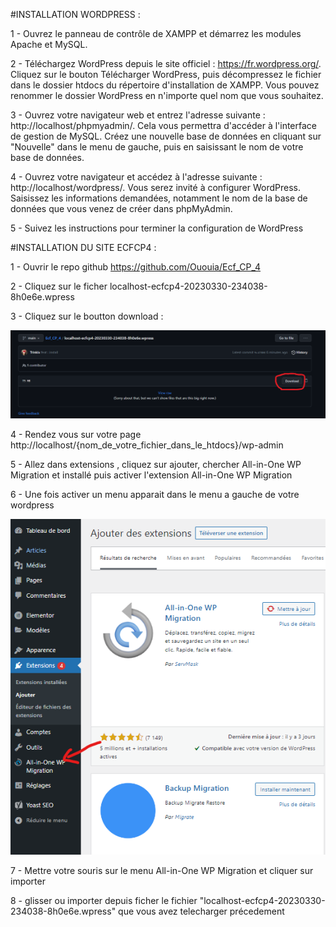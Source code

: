 #INSTALLATION WORDPRESS :

1 - Ouvrez le panneau de contrôle de XAMPP et démarrez les modules Apache et MySQL.

2 - Téléchargez WordPress depuis le site officiel : https://fr.wordpress.org/. Cliquez sur le bouton Télécharger WordPress, puis décompressez le fichier dans le dossier htdocs du répertoire d'installation de XAMPP. Vous pouvez renommer le dossier WordPress en n'importe quel nom que vous souhaitez.

3 - Ouvrez votre navigateur web et entrez l'adresse suivante : http://localhost/phpmyadmin/. Cela vous permettra d'accéder à l'interface de gestion de MySQL. Créez une nouvelle base de données en cliquant sur "Nouvelle" dans le menu de gauche, puis en saisissant le nom de votre base de données.

4 - Ouvrez votre navigateur et accédez à l'adresse suivante : http://localhost/wordpress/. Vous serez invité à configurer WordPress. Saisissez les informations demandées, notamment le nom de la base de données que vous venez de créer dans phpMyAdmin.

5 - Suivez les instructions pour terminer la configuration de WordPress

#INSTALLATION DU SITE ECFCP4 :

1 - Ouvrir le repo github https://github.com/Ououia/Ecf_CP_4

2 - Cliquez sur le ficher localhost-ecfcp4-20230330-234038-8h0e6e.wpress

3 - Cliquez sur le boutton download :

![Alt text](/assets/download.png?raw=true "Title")

4 - Rendez vous sur votre page http://localhost/{nom_de_votre_fichier_dans_le_htdocs}/wp-admin

5 - Allez dans extensions , cliquez sur ajouter, chercher All-in-One WP Migration et installé puis activer l'extension All-in-One WP Migration

6 - Une fois activer un menu apparait dans le menu a gauche de votre wordpress

![Alt text](/assets/allinone.png?raw=true "Title")

7 - Mettre votre souris sur le menu All-in-One WP Migration et cliquer sur importer

8 - glisser ou importer depuis ficher le fichier "localhost-ecfcp4-20230330-234038-8h0e6e.wpress" que vous avez telecharger précedement

